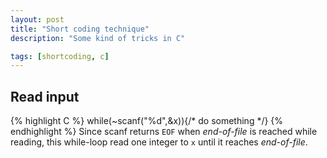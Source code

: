 ```yaml
---
layout: post
title: "Short coding technique"
description: "Some kind of tricks in C"

tags: [shortcoding, c]
---
```

## Read input
{% highlight C %}
while(~scanf("%d",&x)){/* do something */}
{% endhighlight %}
Since scanf returns `EOF` when *end-of-file* is reached while reading, this while-loop read one integer to `x` until it reaches *end-of-file*.
